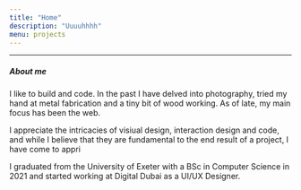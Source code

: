 ```yaml
---
title: "Home"
description: "Uuuuhhhh"
menu: projects
---
```

___

##### About me

I like to build and code. In the past I have delved into photography, tried my hand at metal fabrication and a tiny bit of wood working. As of late, my main focus has been the web.

I appreciate the intricacies of visiual design, interaction design and code, and while I believe that they are fundamental to the end result of a project, I have come to appri

I graduated from the University of Exeter with a BSc in Computer Science in 2021 and started working at Digital Dubai as a UI/UX Designer.
